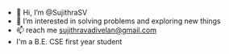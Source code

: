 - 👋 Hi, I’m @SujithraSV
- 👀 I’m interested in solving problems and exploring new things
- 📫 reach me sujithravadivelan@gmail.com
- I'm a B.E. CSE first year student 
